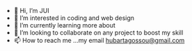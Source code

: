 - 👋 Hi, I’m JUI
- 👀 I’m interested in coding and web design
- 🌱 I’m currently learning more about 
- 💞️ I’m looking to collaborate on any project to boost my skill
- 📫 How to reach me ...my email hubartagossou@gmail.com

<!---
JUI321/JUI321 is a ✨ special ✨ repository because its `README.md` (this file) appears on your GitHub profile.
You can click the Preview link to take a look at your changes.
--->
